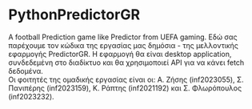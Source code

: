 # PythonPredictorGR
A football Prediction game like Predictor from UEFA gaming. 
Εδώ σας παρέχουμε τον κώδικα της εργασίας μας δημόσια - της μελλοντικής εφαρμογής PredictorGR.
Η εφαρμογή θα είναι desktop application, συνδεδεμένη στο διαδίκτυο και θα χρησιμοποιεί API για να κάνει fetch δεδομένα.  
Οι φοιτητές της ομαδικής εργασίας είναι οι:
            Α. Ζήσης (inf2023055), Σ. Πανιπέρης (inf2023159), Κ. Ράπτης (inf2021192) και Σ. Φλωρόπουλος (inf2023232).

            
